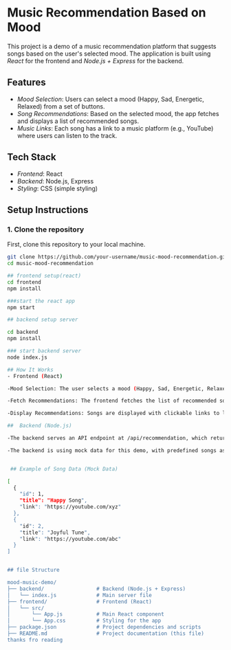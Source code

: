 # Music Recommendation Based on Mood

This project is a demo of a music recommendation platform that suggests songs based on the user's selected mood. The application is built using *React* for the frontend and *Node.js + Express* for the backend.

## Features

- *Mood Selection*: Users can select a mood (Happy, Sad, Energetic, Relaxed) from a set of buttons.
- *Song Recommendations*: Based on the selected mood, the app fetches and displays a list of recommended songs.
- *Music Links*: Each song has a link to a music platform (e.g., YouTube) where users can listen to the track.

## Tech Stack

- *Frontend*: React
- *Backend*: Node.js, Express
- *Styling*: CSS (simple styling)

## Setup Instructions

### 1. Clone the repository

First, clone this repository to your local machine.

```bash
git clone https://github.com/your-username/music-mood-recommendation.git
cd music-mood-recommendation

## frontend setup(react)
cd frontend
npm install

###start the react app
npm start

## backend setup server

cd backend
npm install

### start backend server
node index.js

## How It Works
- Frontend (React)

-Mood Selection: The user selects a mood (Happy, Sad, Energetic, Relaxed) via buttons.

-Fetch Recommendations: The frontend fetches the list of recommended songs based on the mood from the backend.

-Display Recommendations: Songs are displayed with clickable links to listen to them (e.g., YouTube).

##  Backend (Node.js)

-The backend serves an API endpoint at /api/recommendation, which returns an array of songs based on the selected mood.

-The backend is using mock data for this demo, with predefined songs associated with each mood.


 ## Example of Song Data (Mock Data)

[
  {
    "id": 1,
    "title": "Happy Song",
    "link": "https://youtube.com/xyz"
  },
  {
    "id": 2,
    "title": "Joyful Tune",
    "link": "https://youtube.com/abc"
  }
]


## file Structure

mood-music-demo/
├── backend/                 # Backend (Node.js + Express)
│   └── index.js             # Main server file
├── frontend/                # Frontend (React)
│   └── src/
│       └── App.js           # Main React component
│       └── App.css          # Styling for the app
├── package.json             # Project dependencies and scripts
├── README.md                # Project documentation (this file)
thanks fro reading 
